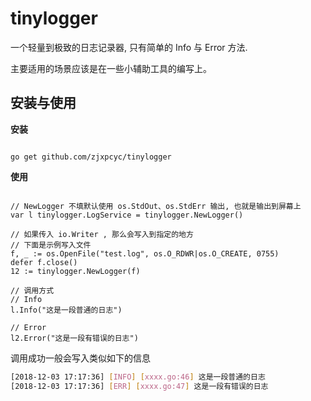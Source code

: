 # tinylogger
一个轻量到极致的日志记录器, 只有简单的 Info 与 Error 方法.

主要适用的场景应该是在一些小辅助工具的编写上。

## 安装与使用

**安装**
```golang

go get github.com/zjxpcyc/tinylogger
```

**使用**
```golang

// NewLogger 不填默认使用 os.StdOut、os.StdErr 输出, 也就是输出到屏幕上
var l tinylogger.LogService = tinylogger.NewLogger()

// 如果传入 io.Writer , 那么会写入到指定的地方
// 下面是示例写入文件
f, _ := os.OpenFile("test.log", os.O_RDWR|os.O_CREATE, 0755)
defer f.close()
12 := tinylogger.NewLogger(f)

// 调用方式
// Info
l.Info("这是一段普通的日志")

// Error
l2.Error("这是一段有错误的日志")
```

调用成功一般会写入类似如下的信息
```bash
[2018-12-03 17:17:36] [INFO] [xxxx.go:46] 这是一段普通的日志 
[2018-12-03 17:17:36] [ERR] [xxxx.go:47] 这是一段有错误的日志
```